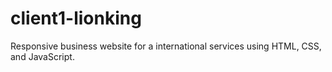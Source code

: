 # client1-lionking
Responsive business website for a international services using HTML, CSS, and JavaScript.
